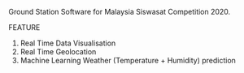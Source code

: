 Ground Station Software for Malaysia Siswasat Competition 2020.

FEATURE
1. Real Time Data Visualisation
2. Real Time Geolocation
3. Machine Learning Weather (Temperature + Humidity) prediction
